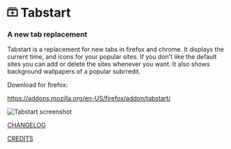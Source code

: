 # <img src="img/logo.png" width="24" height="24" alt="Tabstart"> Tabstart

### A new tab replacement

Tabstart is a replacement for new tabs in firefox and chrome. It displays the current time, and icons for your popular sites. If you don't like the 
default sites you can add or delete the sites whenever you want. It also shows background wallpapers of a popular subrredit.


Download for firefox:


<a href="https://addons.mozilla.org/en-US/firefox/addon/tabstart/">https://addons.mozilla.org/en-US/firefox/addon/tabstart/</a>



![Tabstart screenshot](https://i.imgur.com/LEPDYM2.jpg)

<a href="changelog.md">CHANGELOG</a>


<a href="credits.md">CREDITS</a>
